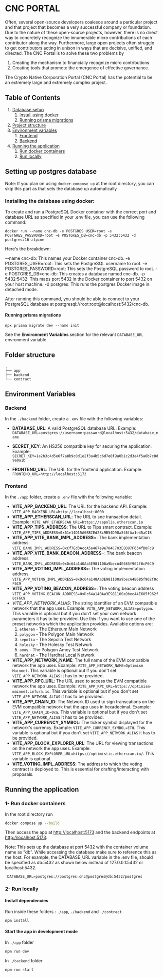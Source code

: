 # CNC PORTAL

Often, several open-source developers coalesce around a particular project and that project that becomes a very successful company or foundation. Due to the nature of these open-source projects, however, there is no direct way to concretely recognize the innumerable micro contributions of each contributor along the way. Furthermore, large open projects often struggle to get contributors acting in unison in ways that are decisive, unified, and directed. The CNC Portal is to solve these two problems by

1. Creating the mechanism to financially recognize micro contributions
2. Creating tools that promote the emergence of effective governance.

The Crypto Native Corporation Portal (CNC Portal) has the potential to be an extremely large and extremely complex project.

## Table of Contents

1. [Database setup](#setting-up-postgres-database)
   1. [Install using docker](#installing-the-database-using-docker)
   2. [Running prisma migrations](#running-prisma-migrations)
2. [Project structure](#folder-structure)
3. [Environment variables](#environment-variables)
   1. [Frontend](#frontend)
   2. [Backend](#backend)
4. [Running the application](#running-the-application)
   1. [Run docker containers](#1--run-docker-containers)
   2. [Run locally](#2--run-locally)

## Setting up postgres database

Note: If you plan on using `docker-compose up` at the root directory, you can skip this part as that sets the database up automatically

### Installing the database using docker:

To create and run a PostgreSQL Docker container with the correct port and database URL as specified in your .env file, you can use the following command:

`docker run --name cnc-db -e POSTGRES_USER=root -e POSTGRES_PASSWORD=root -e POSTGRES_DB=cnc-db -p 5432:5432 -d postgres:16-alpine`

Here's the breakdown:

--name cnc-db: This names your Docker container cnc-db.
-e POSTGRES_USER=root: This sets the PostgreSQL username to root.
-e POSTGRES_PASSWORD=root: This sets the PostgreSQL password to root.
-e POSTGRES_DB=cnc-db: This creates a database named cnc-db.
-p 5432:5432: This maps port 5432 in the Docker container to port 5432 on your host machine.
-d postgres: This runs the postgres Docker image in detached mode.

After running this command, you should be able to connect to your PostgreSQL database at postgresql://root:root@localhost:5432/cnc-db.

#### Running prisma migrations

`npx prisma migrate dev --name init`

See the **Environment Variables** section for the relevant `DATABASE_URL` envronment variable.

## Folder structure

```
.
├── app
├── backend
└── contract
```

## Environment Variables

### Backend

In the `./backend` folder, create a `.env` file with the following variables:

- **DATABASE_URL**: A valid PostgreSQL database URL. Example:
  `DATABASE_URL=postgres://username:password@localhost:5432/database_name`

- **SECRET_KEY**: An HS256 compatible key for securing the application. Example:
  `SECRET_KEY=1a2b3c4d5e6f7a8b9c0d1e2f3a4b5c6d7e8f9a0b1c2d3e4f5a6b7c8d9e0a1b`

- **FRONTEND_URL**: The URL for the frontend application. Example:
  `FRONTEND_URL=http://localhost:5173`

### Frontend

In the `./app` folder, create a `.env` file with the following variable:

- **VITE_APP_BACKEND_URL**: The URL for the backend API. Example:
  `VITE_APP_BACKEND_URL=http://localhost:8000`
- **VITE_APP_ETHERSCAN_URL**: The URL to see transaction detail. Example:
  `VITE_APP_ETHERSCAN_URL=https://sepolia.etherscan.io`
- **VITE_APP_TIPS_ADDRESS**: The URL to Tips smart contract. Example:
  `VITE_APP_TIPS_ADDRESS=0x61e14D15A6BBCEd28c9B54D90a846fAa1e45aC1B`
- **VITE_APP_VITE_BANK_IMPL_ADDRESS**=: The bank implementation address
  `VITE_BANK_IMPL_ADDRESS=0xCf7Ed3AccA5a467e9e704C703E8D87F634fB0Fc9`
- **VITE_APP_VITE_BANK_BEACON_ADDRESS**=: The bank beacon address
  `VITE_BANK_IMPL_ADDRESS=0xDc64a140Aa3E981100a9becA4E685f962f0cF6C9`
- **VITE_APP_VOTING_IMPL_ADDRESS**=: The voting implementation address
  `VITE_APP_VOTING_IMPL_ADDRESS=0xDc64a140Aa3E981100a9becA4E685f962f0cF6C9`
- **VITE_APP_VOTING_BEACON_ADDRESS**=: The voting beacon address
  `VITE_APP_VOTING_BEACON_ADDRESS=0xDc64a140Aa3E981100a9becA4E685f962f0cF6C9`
- _VITE_APP_NETWORK_ALIAS_: The string identifier of an EVM compatible network that the app uses. Example: `VITE_APP_NETWORK_ALIAS=polygon`. This variable is optional but if you don't set your own network parameters it has to be provided. Use this if you want to use one of the preset networks which the application provides. Available options are:
  1. `etherem` - The Ethereum Main Network
  2. `polygon` - The Polygon Main Network
  3. `sepolia` - The Sepolia Test Network
  4. `holesky` - The Holesky Test Network
  5. `amoy` - The Polygon Amoy Test Network
  6. `hardhat` - The Hardhat Local Network
- **VITE_APP_NETWORK_NAME**: The full name of the EVM compatible network the app uses. Example: `VITE_APP_NETWORK_NAME=Optimism Mainnet`. This variable is optional but if you don't set `VITE_APP_NETWORK_ALIAS` it has to be provided.
- **VITE_APP_RPC_URL**: The URL used to access the EVM compatible network the app uses. Example: `VITE_APP_RPC_URL=https://optimism-mainnet.infura.io`. This variable is optional but if you don't set `VITE_APP_NETWORK_ALIAS` it has to be provided.
- **VITE_APP_CHAIN_ID**: The Network ID used to sign transcations on the EVM compatible network that the app uses in hexadecimal. Example: `VITE_APP_CHAIN_ID=0xa`. This variable is optional but if you don't set `VITE_APP_NETWORK_ALIAS` it has to be provided.
- **VITE_APP_CURRENCY_SYMBOL**: The ticker symbol displayed for the network's currency. Example: `VITE_APP_CURRENCY_SYMBOL=ETH`. This variable is optional but if you don't set `VITE_APP_NETWORK_ALIAS` it has to be provided.
- **VITE_APP_BLOCK_EXPLORER_URL**: The URL for viewing transactions on the network the app uses. Example: `VITE_APP_BLOCK_EXPLORER_URL=https://optimistic.etherscan.io/`. This variable is optional.
- **VITE_VOTING_IMPL_ADDRESS**: The address to which the voting contract is deployed to. This is essential for drafting/interacting with proposals.

## Running the application

### 1- Run docker containers

In the root directory run

```bash
docker compose up --build
```

Then access the app at [http://localhost:5173](http://localhost:5173) and the backend endpoints at [http://localhost:5173](http://localhost:5173).

Note: This sets up the database at port 5432 with the container volume name as "db". While accessing the database make sure to reference this as the host. For example, the DATABASE_URL variable in the .env file, should be specified as db:5432 as shown below instead of 127.0.0.1:5432 or localhost:5432.

` DATABASE_URL=postgres://postgres:cnc@postgres@db:5432/postgres`

### 2- Run locally

#### Install dependencies

Run inside these folders : `./app`, `./backend` and `./contract`

```bash
npm install
```

#### Start the app in development mode

In `./app` folder

```bash
npm run dev
```

In `./backend` folder

```bash
npm run start
```
